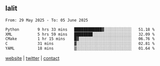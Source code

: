 ## lalit

<!--START_SECTION:waka-->

```txt
From: 29 May 2025 - To: 05 June 2025

Python        9 hrs 33 mins   ████████████▓░░░░░░░░░░░░   51.18 %
XML           5 hrs 59 mins   ████████░░░░░░░░░░░░░░░░░   32.09 %
CMake         1 hr 15 mins    █▓░░░░░░░░░░░░░░░░░░░░░░░   06.76 %
C             31 mins         ▓░░░░░░░░░░░░░░░░░░░░░░░░   02.81 %
YAML          18 mins         ▒░░░░░░░░░░░░░░░░░░░░░░░░   01.64 %
```

<!--END_SECTION:waka-->

[website](https://lalit.sh) | [twitter](https://x.com/@lalitcodes) | [contact](https://lalit.sh/contact)
